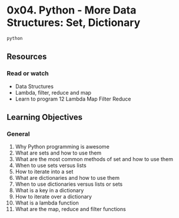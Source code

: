 <h1>0x04. Python - More Data Structures: Set, Dictionary</h1>


```python
python
```


<h2>Resources</h2>
<h3>Read or watch</h3>

<ul>
<li>Data Structures</li>
<li>Lambda, filter, reduce and map</li>
<li>Learn to program 12 Lambda Map Filter Reduce</li>
</ul>


<h2>Learning Objectives</h2>
<h3>General</h3>


1. Why Python programming is awesome
2. What are sets and how to use them
3. What are the most common methods of set and how to use them
4. When to use sets versus lists
5. How to iterate into a set
6. What are dictionaries and how to use them
7. When to use dictionaries versus lists or sets
8. What is a key in a dictionary
9. How to iterate over a dictionary
10. What is a lambda function
11. What are the map, reduce and filter functions

 
